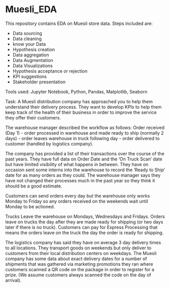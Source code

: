 # Muesli_EDA

This repository contains EDA on Muesli store data. Steps included are:
  - Data sourcing
  - Data cleaning
  - know your Data
  - Hypothesis creation
  - Data aggregation
  - Data Augmentation
  - Data Visualizations
  - Hypothesis acceptance or rejection
  - KPI suggestions
  - Stakeholder presentation
  
  Tools used: Jupyter Notebook, Python, Pandas, Matplotlib, Seaborn


Task:
A Muesli distribution company has approached you to help them understand their delivery process. They want to develop KPIs to help them keep track of the health of their business in order to improve the service they offer their customers.

The warehouse manager described the workflow as follows:
Order received (Day 1) - order processed in warehouse and made ready to ship (normally 2 days) - order leaves warehouse in truck following day - order delivered to customer (handled by logistics company).

The company has provided a list of their transactions over the course of the past years. They have full data on Order Date and the ‘On Truck Scan’ date but have limited visibility of what happens in between. They have on occasion sent some interns into the warehouse to record the ‘Ready to Ship’ date for as many orders as they could. The warehouse manager says they have not changed their processes much in the past year so they think it should be a good estimate. 

Customers can send orders every day but the warehouse only works Monday to Friday so any orders received on the weekends wait until Monday to be actioned.

Trucks Leave the warehouse on Mondays, Wednesdays and Fridays.
Orders leave on trucks the day after they are made ready for shipping (or two days later if there is no truck).
Customers can pay for Express Processing that means the orders leave on the truck the day the order is ready for shipping.

The logistics company has said they have on average 3 day delivery times to all locations. They transport goods on weekends but only deliver to customers from their local distribution centers on weekdays. The Muesli company has some data about exact delivery dates for a number of shipments that was gathered via marketing promotions they ran where customers scanned a QR code on the package in order to register for a prize. (We assume customers always scanned the code on the day of arrival).

